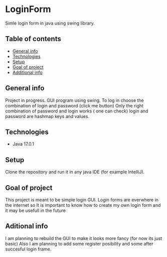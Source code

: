 # LoginForm
Simle login form in java using swing library.

## Table of contents

* [General info](#general-info)
* [Technologies](#technologies) 
* [Setup](#setup)
* [Goal of project](#goal-of-project)
* [Additional info](#additional-info)

## General info

Project in progress.
GUI program using swing. 
To log in choose the combination of login and password (click me button)
Only the right combination of password and login works ( one can check)
login and password are hashmap keys and values.

## Technologies

* Java 17.0.1

## Setup

Clone the repository and run it in any java IDE (for example IntelliJ).

## Goal of project

This project is meant to be simple login GUI.
Login forms are everwhere in the internet so It is important to know how to create my own login form and it may be usefull in the future

## Aditional info

I am planning to rebuild the GUI to make it looks more fancy (for now its just basic)
Also I am planning to add some register posibility and some after succesful login frame.

